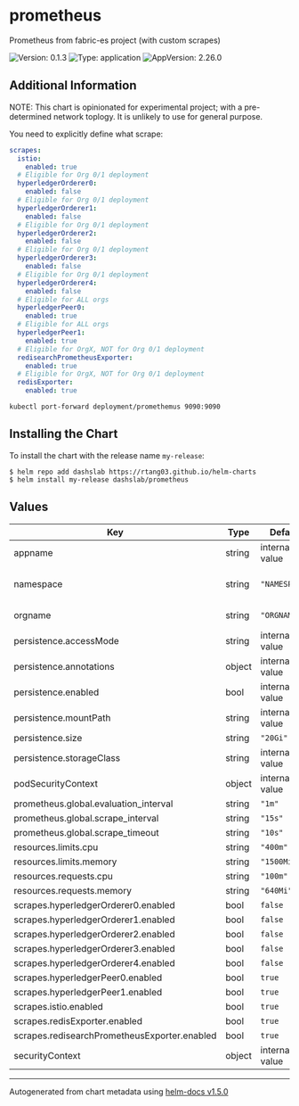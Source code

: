 # prometheus

Prometheus from fabric-es project (with custom scrapes)

![Version: 0.1.3](https://img.shields.io/badge/Version-0.1.3-informational?style=flat-square) ![Type: application](https://img.shields.io/badge/Type-application-informational?style=flat-square) ![AppVersion: 2.26.0](https://img.shields.io/badge/AppVersion-2.26.0-informational?style=flat-square)

## Additional Information

NOTE: This chart is opinionated for experimental project; with a pre-determined network toplogy. It is unlikely to use for general purpose.

You need to explicitly define what scrape:

```yaml
scrapes:
  istio:
    enabled: true
  # Eligible for Org 0/1 deployment
  hyperledgerOrderer0:
    enabled: false
  # Eligible for Org 0/1 deployment
  hyperledgerOrderer1:
    enabled: false
  # Eligible for Org 0/1 deployment
  hyperledgerOrderer2:
    enabled: false
  # Eligible for Org 0/1 deployment
  hyperledgerOrderer3:
    enabled: false
  # Eligible for Org 0/1 deployment
  hyperledgerOrderer4:
    enabled: false
  # Eligible for ALL orgs
  hyperledgerPeer0:
    enabled: true
  # Eligible for ALL orgs
  hyperledgerPeer1:
    enabled: true
  # Eligible for OrgX, NOT for Org 0/1 deployment
  redisearchPrometheusExporter:
    enabled: true
  # Eligible for OrgX, NOT for Org 0/1 deployment
  redisExporter:
    enabled: true
```

```shell
kubectl port-forward deployment/promethemus 9090:9090
```

## Installing the Chart

To install the chart with the release name `my-release`:

```console
$ helm repo add dashslab https://rtang03.github.io/helm-charts
$ helm install my-release dashslab/prometheus
```

## Values

| Key | Type | Default | Description |
|-----|------|---------|-------------|
| appname | string | internal value | Fixture |
| namespace | string | `"NAMESPACE"` | namespace of Scrape targets |
| orgname | string | `"ORGNAME"` | Organization name |
| persistence.accessMode | string | internal value | Fixture |
| persistence.annotations | object | internal value | Fixture |
| persistence.enabled | bool | internal value | Fixture |
| persistence.mountPath | string | internal value | Fixture |
| persistence.size | string | `"20Gi"` |  |
| persistence.storageClass | string | internal value | Fixture |
| podSecurityContext | object | internal value | Fixture |
| prometheus.global.evaluation_interval | string | `"1m"` |  |
| prometheus.global.scrape_interval | string | `"15s"` |  |
| prometheus.global.scrape_timeout | string | `"10s"` |  |
| resources.limits.cpu | string | `"400m"` |  |
| resources.limits.memory | string | `"1500Mi"` |  |
| resources.requests.cpu | string | `"100m"` |  |
| resources.requests.memory | string | `"640Mi"` |  |
| scrapes.hyperledgerOrderer0.enabled | bool | `false` |  |
| scrapes.hyperledgerOrderer1.enabled | bool | `false` |  |
| scrapes.hyperledgerOrderer2.enabled | bool | `false` |  |
| scrapes.hyperledgerOrderer3.enabled | bool | `false` |  |
| scrapes.hyperledgerOrderer4.enabled | bool | `false` |  |
| scrapes.hyperledgerPeer0.enabled | bool | `true` |  |
| scrapes.hyperledgerPeer1.enabled | bool | `true` |  |
| scrapes.istio.enabled | bool | `true` |  |
| scrapes.redisExporter.enabled | bool | `true` |  |
| scrapes.redisearchPrometheusExporter.enabled | bool | `true` |  |
| securityContext | object | internal value | Fixture |

----------------------------------------------
Autogenerated from chart metadata using [helm-docs v1.5.0](https://github.com/norwoodj/helm-docs/releases/v1.5.0)
